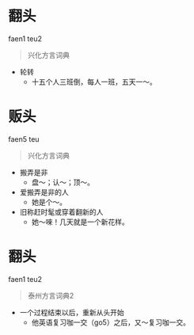 # 翻头
faen1 teu2
> 兴化方言词典
- 轮转
  - 十五个人三班倒，每人一班，五天一～。

# 贩头
faen5 teu
> 兴化方言词典
- 搬弄是非
  - 盘～；认～；顶～。
- 爱搬弄是非的人
  - 她是个～。
- 旧称赶时髦或穿着翻新的人
  - 她～唻！几天就是一个新花样。

# 翻头
faen1 teu2
> 泰州方言词典2
- 一个过程结束以后，重新从头开始
  - 他英语复习咖一交（go5）之后，又～复习咖一交。
